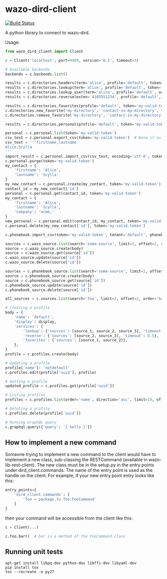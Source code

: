 wazo-dird-client
================

[![Build Status](https://jenkins.wazo.community/buildStatus/icon?job=wazo-dird-client)](https://jenkins.wazo.community/job/wazo-dird-client)

A python library to connect to wazo-dird.

Usage:

```python
from wazo_dird_client import Client

c = Client('localhost', port=9489, version='0.1', timeout=3)

# Available backends
backends = c.backends.list()

results = c.directories.headers(term='alice', profile='default', token='my-valid-token')
results = c.directories.lookup(term='alice', profile='default', token='my-valid-token')
results = c.directories.lookup_user(term='alice', profile='default', user_uuid='user-uuid', token='my-valid-token')
results = c.directories.reverse(exten='4185551234', profile='default', token='my-valid-token')

results = c.directories.favorites(profile='default', token='my-valid-token')
c.directories.new_favorite('my-directory', 'contact-in-my-directory', token='my-valid-token')
c.directories.remove_favorite('my-directory', 'contact-in-my-directory', token='my-valid-token')

results = c.directories.personal(profile='default', token='my-valid-token')

personal = c.personal.list(token='my-valid-token')
csv_text = c.personal.export_csv(token='my-valid-token')  # None if no personal contacts
csv_text = '''firstname,lastname
Alice,Scylla
'''
import_result = c.personal.import_csv(csv_text, encoding='utf-8', token='my-valid-token')
c.personal.purge(token='my-valid-token')
my_contact = {
    'firstname': 'Alice',
    'lastname': 'Scylla'
}
my_new_contact = c.personal.create(my_contact, token='my-valid-token')
contact_id = my_new_contact['id']
personal = c.personal.get(contact_id, token='my-valid-token')
my_contact = {
    'firstname': 'Alice',
    'lastname': 'Scylla',
    'company': 'acme,'
}
new_personal = c.personal.edit(contact_id, my_contact, token='my-valid-token')
c.personal.delete(my_new_contact['id'], token='my-valid-token')

c.phonebook.import_csv(token='my-valid-token', tenant='default', phonebook_id=7, csv_text=csv_text, encoding='utf-8')

sources = c.wazo_source.list(search='some-source', limit=2, offset=2, recurse=False, order='name', direction='desc')
source = c.wazo_source.create(body)
source = c.wazo_source.get(source['id'])
c.wazo_source.update(source['id'])
c.wazo_source.delete(source['id'])

sources = c.phonebook_source.list(search='some-source', limit=2, offset=2, recurse=False, order='name', direction='desc')
source = c.phonebook_source.create(body)
source = c.phonebook_source.get(source['id'])
c.phonebook_source.update(source['id'])
c.phonebook_source.delete(source['id'])

all_sources = c.sources.list(search='foo', limit=2, offset=2, order='backend')

# Creating a profile
body = {
    'name': 'default',
    'display': display,
    'services': {
        'lookup': {'sources': [source_1, source_2, source_3], 'timeout': 5},
        'reverse': {'sources': [source_2, source_3], 'timeout': 0.5},
        'favorites': {'sources': [source_1, source_2]},
    },
}
profile = c.profiles.create(body)

# Updating a profile
profile['name']: 'notdefault'
c.profiles.edit(profile['uuid'], profile)

# Getting a profile
updated_profile = c.profiles.get(profile['uuid'])

# Listing profiles
profiles = c.profiles.list(order='name', direction='asc', limit=10, offset=30, search='def')

# Deleting a profile
c.profiles.delete(profile['uuid'])

# Running GraphQL query
c.graphql.query({'query': '{ hello }'})
```


How to implement a new command
------------------------------

Someone trying to implement a new command to the client would have to implement
a new class, sub-classing the RESTCommand (available in
wazo-lib-rest-client). The new class must be in the setup.py in the entry points
under dird_client.commands. The name of the entry point is used as the handle on
the client. For example, if your new entry point entry looks like this:

```python
entry_points={
    'dird_client.commands': [
        'foo = package.to.foo:FooCommand'
    ]
}
```

then your command will be accessible from the client like this:

```python
c = Client(...)

c.foo.bar()  # bar is a method of the FooCommand class
```

Running unit tests
------------------

```
apt-get install libpq-dev python-dev libffi-dev libyaml-dev
pip install tox
tox --recreate -e py27
```
